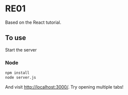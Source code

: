 # RE01

Based on the React tutorial.

## To use

Start the server

### Node

```sh
npm install
node server.js
```

And visit <http://localhost:3000/>. Try opening multiple tabs!
